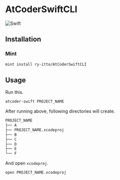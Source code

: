 # AtCoderSwiftCLI
![Swift](https://github.com/ry-itto/AtCoderSwiftCLI/workflows/Swift/badge.svg?branch=master)

## Installation
### Mint
```sh
mint install ry-itto/AtCoderSwiftCLI
```

## Usage
Run this.
```sh
atcoder-swift PROJECT_NAME
```

After running above, following directories will create.
```sh
PROJECT_NAME
├── A
├── PROJECT_NAME.xcodeproj
├── B
├── C
├── D
├── E
└── F
```

And open `xcodeproj`.
```sh
open PROJECT_NAME.xcodeproj
```
